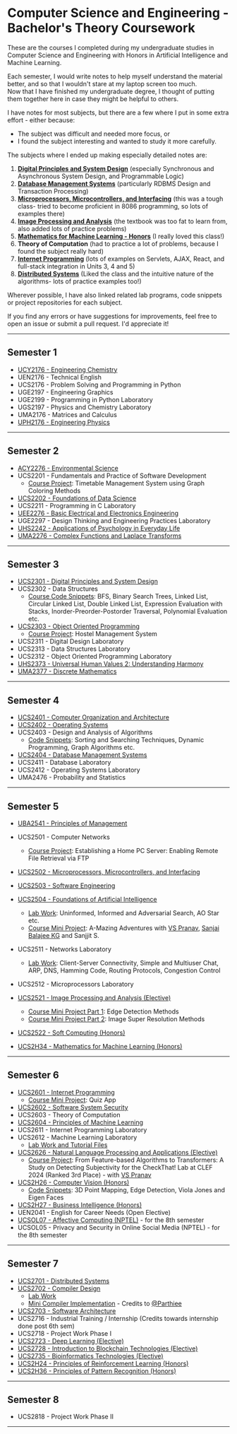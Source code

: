 # Computer Science and Engineering - Bachelor's Theory Coursework

These are the courses I completed during my undergraduate studies in Computer Science and Engineering with Honors in Artificial Intelligence and Machine Learning. 

Each semester, I would write notes to help myself understand the material better, and so that I wouldn't stare at my laptop screen too much.  
Now that I have finished my undergraduate degree, I thought of putting them together here in case they might be helpful to others.  

I have notes for most subjects, but there are a few where I put in some extra effort - either because:  
- The subject was difficult and needed more focus, or  
- I found the subject interesting and wanted to study it more carefully.

The subjects where I ended up making especially detailed notes are:

1. [**Digital Principles and System Design**](https://github.com/pooja-premnath/Computer-Science-and-Engineering-Bachelors-Theory-Coursework/tree/main/Semester%203/UCS2301%20Digital%20Principles%20and%20System%20Design) (especially Synchronous and Asynchronous System Design, and Programmable Logic)
2. [**Database Management Systems**](https://github.com/pooja-premnath/Computer-Science-and-Engineering-Bachelors-Theory-Coursework/tree/main/Semester%204/UCS2404%20Database%20Management%20Systems) (particularly RDBMS Design and Transaction Processing)
3. [**Microprocessors, Microcontrollers, and Interfacing**](https://github.com/pooja-premnath/Computer-Science-and-Engineering-Bachelors-Theory-Coursework/tree/main/Semester%205/UCS2502%20Microprocessors%2C%20Microcontrollers%20and%20Interfacing) (this was a tough class- tried to become proficient in 8086 programming, so lots of examples there)
4. [**Image Processing and Analysis**](https://github.com/pooja-premnath/Computer-Science-and-Engineering-Bachelors-Theory-Coursework/tree/main/Semester%205/UCS2523%20Image%20Processing%20and%20Analysis-Elective) (the textbook was too fat to learn from, also added lots of practice problems)
5. [**Mathematics for Machine Learning - Honors**](https://github.com/pooja-premnath/Computer-Science-and-Engineering-Bachelors-Theory-Coursework/tree/main/Semester%205/UCS2H34%20Mathematics%20for%20Machine%20Learning-Honors)  (I really loved this class!)
6. **Theory of Computation** (had to practice a lot of problems, because I found the subject really hard)
7. [**Internet Programming**](https://github.com/pooja-premnath/Computer-Science-and-Engineering-Bachelors-Theory-Coursework/tree/main/Semester%206/UCS2601%20Internet%20Programming) (lots of examples on Servlets, AJAX, React, and full-stack integration in Units 3, 4 and 5)
8. [**Distributed Systems**](https://github.com/pooja-premnath/Computer-Science-and-Engineering-Bachelors-Theory-Coursework/tree/main/Semester%207/UCS2701%20Distributed%20Systems) (Liked the class and the intuitive nature of the algorithms- lots of practice examples too!)

Wherever possible, I have also linked related lab programs, code snippets or project repositories for each subject.

If you find any errors or have suggestions for improvements, feel free to open an issue or submit a pull request. I'd appreciate it! 

---


## Semester 1

- [UCY2176 - Engineering Chemistry](https://github.com/pooja-premnath/Computer-Science-and-Engineering-Bachelors-Theory-Coursework/tree/main/Semester%201/UCY2176%20Engineering%20Chemistry)  
- UEN2176 - Technical English  
- UCS2176 - Problem Solving and Programming in Python  
- UGE2197 - Engineering Graphics  
- UGE2199 - Programming in Python Laboratory  
- UGS2197 - Physics and Chemistry Laboratory  
- UMA2176 - Matrices and Calculus  
- [UPH2176 - Engineering Physics](https://github.com/pooja-premnath/Computer-Science-and-Engineering-Bachelors-Theory-Coursework/tree/main/Semester%201/UPH2176%20Engineering%20Physics)

---

## Semester 2

- [ACY2276 - Environmental Science](https://github.com/pooja-premnath/Computer-Science-and-Engineering-Bachelors-Theory-Coursework/tree/main/Semester%202/ACY2276%20Environmental%20Science)  
- UCS2201 - Fundamentals and Practice of Software Development
  - [Course Project](https://github.com/pooja-premnath/UCS2201-Fundamentals-and-Practice-of-Software-Development-Capstone-Project): Timetable Management System using Graph Coloring Methods  
- [UCS2202 - Foundations of Data Science](https://github.com/pooja-premnath/Computer-Science-and-Engineering-Bachelors-Theory-Coursework/tree/main/Semester%202/UCS2202%20Foundations%20of%20Data%20Science)  
- UCS2211 - Programming in C Laboratory  
- [UEE2276 - Basic Electrical and Electronics Engineering](https://github.com/pooja-premnath/Computer-Science-and-Engineering-Bachelors-Theory-Coursework/tree/main/Semester%202/UEE2276%20Basic%20Electrical%20and%20Electronics%20Engineering)
- UGE2297 - Design Thinking and Engineering Practices Laboratory  
- [UHS2242 - Applications of Psychology in Everyday Life](https://github.com/pooja-premnath/Computer-Science-and-Engineering-Bachelors-Theory-Coursework/tree/main/Semester%202/UHS2242%20Applications%20of%20Psychology%20in%20Everyday%20Life)
- [UMA2276 - Complex Functions and Laplace Transforms](https://github.com/pooja-premnath/Computer-Science-and-Engineering-Bachelors-Theory-Coursework/tree/main/Semester%202/UMA2276%20Complex%20Functions%20and%20Laplace%20Transforms) 

---

## Semester 3

- [UCS2301 - Digital Principles and System Design](https://github.com/pooja-premnath/Computer-Science-and-Engineering-Bachelors-Theory-Coursework/tree/main/Semester%203/UCS2301%20Digital%20Principles%20and%20System%20Design)  
- UCS2302 - Data Structures
  - [Course Code Snippets](https://github.com/pooja-premnath/UCS2312-Data-Structures-in-C): BFS, Binary Search Trees, Linked List, Circular Linked List, Double Linked List, Expression Evaluation with Stacks, Inorder-Preorder-Postorder Traversal, Polynomial Evaluation etc. 
- [UCS2303 - Object Oriented Programming](https://github.com/pooja-premnath/Computer-Science-and-Engineering-Bachelors-Theory-Coursework/tree/main/Semester%203/UCS2303%20Object%20Oriented%20Programming)
  - [Course Project](https://github.com/pooja-premnath/UCS2313-Object-Oriented-Programming-Hostel-Management-System-Capstone-Project): Hostel Management System
- UCS2311 - Digital Design Laboratory  
- UCS2313 - Data Structures Laboratory  
- UCS2312 - Object Oriented Programming Laboratory  
- [UHS2373 - Universal Human Values 2: Understanding Harmony](https://github.com/pooja-premnath/Computer-Science-and-Engineering-Bachelors-Theory-Coursework/tree/main/Semester%203/UHS2376%20Universal%20Human%20Values)
- [UMA2377 - Discrete Mathematics](https://github.com/pooja-premnath/Computer-Science-and-Engineering-Bachelors-Theory-Coursework/tree/main/Semester%203/UMA2377%20Discrete%20Mathematics)  

---

## Semester 4

- [UCS2401 - Computer Organization and Architecture](https://github.com/pooja-premnath/Computer-Science-and-Engineering-Bachelors-Theory-Coursework/tree/main/Semester%204/UCS2401%20Computer%20Organization%20and%20Architecture)  
- [UCS2402 - Operating Systems](https://github.com/pooja-premnath/Computer-Science-and-Engineering-Bachelors-Theory-Coursework/tree/main/Semester%204/UCS2402%20Operating%20Systems) 
- UCS2403 - Design and Analysis of Algorithms
  - [Code Snippets](https://github.com/pooja-premnath/Computer-Science-and-Engineering-Bachelors-Theory-Coursework/blob/main/Semester%204/UCS2403%20Design%20and%20Analysis%20of%20Algorithms/Design%20and%20Analysis%20of%20Algorithms-%20Python%20Programs.ipynb): Sorting and Searching Techniques, Dynamic Programming, Graph Algorithms etc.
- [UCS2404 - Database Management Systems](https://github.com/pooja-premnath/Computer-Science-and-Engineering-Bachelors-Theory-Coursework/tree/main/Semester%204/UCS2404%20Database%20Management%20Systems) 
- UCS2411 - Database Laboratory  
- UCS2412 - Operating Systems Laboratory  
- UMA2476 - Probability and Statistics  

---

## Semester 5

- [UBA2541 - Principles of Management](https://github.com/pooja-premnath/Computer-Science-and-Engineering-Bachelors-Theory-Coursework/tree/main/Semester%205/UBA2541%20Principles%20of%20Management)  
- UCS2501 - Computer Networks
  - [Course Project](https://github.com/pooja-premnath/UCS2501-Computer-Networks-FTP-Server-Mini-Project): Establishing a Home PC Server: Enabling Remote File Retrieval via FTP
- [UCS2502 - Microprocessors, Microcontrollers, and Interfacing](https://github.com/pooja-premnath/Computer-Science-and-Engineering-Bachelors-Theory-Coursework/tree/main/Semester%205/UCS2502%20Microprocessors%2C%20Microcontrollers%20and%20Interfacing)
- [UCS2503 - Software Engineering](https://github.com/pooja-premnath/Computer-Science-and-Engineering-Bachelors-Theory-Coursework/tree/main/Semester%205/UCS2503%20Software%20Engineering)  
- [UCS2504 - Foundations of Artificial Intelligence](https://github.com/pooja-premnath/Computer-Science-and-Engineering-Bachelors-Theory-Coursework/tree/main/Semester%205/UCS2504%20Foundations%20of%20Artificial%20Intelligence)
  - [Lab Work](https://github.com/pooja-premnath/UCS2504-Foundations-of-Artificial-Intelligence): Uninformed, Informed and Adversarial Search, AO Star etc. 
  - [Course Mini Project](https://github.com/pooja-premnath/UCS2504-Foundations-of-Artificial-Intelligence/tree/main/A-MazingAdventures%20Mini%20Project): A-Mazing Adventures with [VS Pranav](https://github.com/vspr14), [Sanjai Balajee KG](https://github.com/sanjaibalajee) and Sanjjit S.
- UCS2511 - Networks Laboratory
  - [Lab Work](https://github.com/pooja-premnath/UCS2511-Networks-Laboratory): Client-Server Connectivity, Simple and Multiuser Chat, ARP, DNS, Hamming Code, Routing Protocols, Congestion Control
- UCS2512 - Microprocessors Laboratory  
- [UCS2521 - Image Processing and Analysis (Elective)](https://github.com/pooja-premnath/Computer-Science-and-Engineering-Bachelors-Theory-Coursework/tree/main/Semester%205/UCS2523%20Image%20Processing%20and%20Analysis-Elective)
  - [Course Mini Project Part 1](https://github.com/pooja-premnath/UCS2521-Image-Processing-Mini-Project-Part-1-Edge-Detection-Methods): Edge Detection Methods
  - [Course Mini Project Part 2](https://github.com/pooja-premnath/UCS2521-Image-Processing-Mini-Project-Part-2-Image-Super-Resolution-Methods): Image Super Resolution Methods
  
- [UCS2522 - Soft Computing  (Honors)](https://github.com/pooja-premnath/Computer-Science-and-Engineering-Bachelors-Theory-Coursework/tree/main/Semester%205/UCS2H22%20Soft%20Computing-Honors)
- [UCS2H34 - Mathematics for Machine Learning  (Honors)](https://github.com/pooja-premnath/Computer-Science-and-Engineering-Bachelors-Theory-Coursework/tree/main/Semester%205/UCS2H34%20Mathematics%20for%20Machine%20Learning-Honors)

---

## Semester 6

- [UCS2601 - Internet Programming](https://github.com/pooja-premnath/Computer-Science-and-Engineering-Bachelors-Theory-Coursework/tree/main/Semester%206/UCS2601%20Internet%20Programming)
  - [Course Mini Project](https://github.com/pooja-premnath/UCS2601-Internet-Programming-Quiz-App-Capstone-Project): Quiz App
- [UCS2602 - Software System Security](https://github.com/pooja-premnath/Computer-Science-and-Engineering-Bachelors-Theory-Coursework/tree/main/Semester%206/UCS2602%20Software%20System%20Security)   
- UCS2603 - Theory of Computation  
- [UCS2604 - Principles of Machine Learning](https://github.com/pooja-premnath/Computer-Science-and-Engineering-Bachelors-Theory-Coursework/tree/main/Semester%206/UCS2604%20Principles%20of%20Machine%20Learning) 
- UCS2611 - Internet Programming Laboratory
- UCS2612 - Machine Learning Laboratory
  - [Lab Work and Tutorial Files](https://github.com/pooja-premnath/UCS2612-Machine-Learning-Laboratory)
- [UCS2626 - Natural Language Processing and Applications  (Elective)](https://github.com/pooja-premnath/Computer-Science-and-Engineering-Bachelors-Theory-Coursework/tree/main/Semester%206/UCS2627%20Natural%20Language%20Processing%20and%20Applications-Elective)
  - [Course Project](https://github.com/pooja-premnath/CheckThat-CLEF2024-From-Feature-based-Algorithms-to-Transformers-A-Study-on-Detecting-Subjectivity?tab=readme-ov-file): From Feature-based Algorithms to Transformers: A Study on Detecting Subjectivity for the CheckThat! Lab at CLEF 2024 (Ranked 3rd Place) - with [VS Pranav](https://github.com/vspr14)
- [UCS2H26 - Computer Vision  (Honors)](https://github.com/pooja-premnath/Computer-Science-and-Engineering-Bachelors-Theory-Coursework/tree/main/Semester%206/UCS2H26%20Computer%20Vision-Honors)
  - [Code Snippets](https://github.com/pooja-premnath/UCS2H26-ComputerVision-Honors-Coursework): 3D Point Mapping, Edge Detection, Viola Jones and Eigen Faces
- [UCS2H27 - Business Intelligence  (Honors)](https://github.com/pooja-premnath/Computer-Science-and-Engineering-Bachelors-Theory-Coursework/tree/main/Semester%206/UCS2H27%20Business%20Intelligence-Honors)
- UEN2041 - English for Career Needs  (Open Elective)
- [UCSOL07 - Affective Computing (NPTEL)](https://github.com/pooja-premnath/Computer-Science-and-Engineering-Bachelors-Theory-Coursework/tree/main/Semester%206/Affective%20Computing-%20NPTEL) - for the 8th semester
- UCSOL05 - Privacy and Security in Online Social Media (NPTEL) - for the 8th semester
  

---

## Semester 7

- [UCS2701 - Distributed Systems](https://github.com/pooja-premnath/Computer-Science-and-Engineering-Bachelors-Theory-Coursework/tree/main/Semester%207/UCS2701%20Distributed%20Systems)  
- [UCS2702 - Compiler Design](https://github.com/pooja-premnath/Computer-Science-and-Engineering-Bachelors-Theory-Coursework/tree/main/Semester%207/UCS2702%20Compiler%20Design%20Theory)
  - [Lab Work](https://github.com/pooja-premnath/UCS2702-Compiler-Design)
  - [Mini Compiler Implementation](https://github.com/pooja-premnath/UCS2702-Compiler-Design/tree/main/Implementation%20of%20a%20Simple%20Compiler) - Credits to [@Parthiee](https://github.com/Parthiee)
- [UCS2703 - Software Architecture](https://github.com/pooja-premnath/Computer-Science-and-Engineering-Bachelors-Theory-Coursework/tree/main/Semester%207/UCS2703%20Software%20Architecture)  
- UCS2716 - Industrial Training / Internship  (Credits towards internship done post 6th sem)
- UCS2718 - Project Work Phase I  
- [UCS2723 - Deep Learning  (Elective)](https://github.com/pooja-premnath/Computer-Science-and-Engineering-Bachelors-Theory-Coursework/tree/main/Semester%207/UCS2723%20Deep%20Learning-Elective)
- [UCS2728 - Introduction to Blockchain Technologies  (Elective)](https://github.com/pooja-premnath/Computer-Science-and-Engineering-Bachelors-Theory-Coursework/tree/main/Semester%207/UCS2729%20Introduction%20to%20Blockchain%20Technologies-Elective)
- [UCS2735 - Bioinformatics Technologies  (Elective)](https://github.com/pooja-premnath/Computer-Science-and-Engineering-Bachelors-Theory-Coursework/tree/main/Semester%207/UCS2735%20Bioinformatics%20Technologies-Elective)
- [UCS2H24 - Principles of Reinforcement Learning  (Honors)](https://github.com/pooja-premnath/Computer-Science-and-Engineering-Bachelors-Theory-Coursework/tree/main/Semester%207/UCS2H24%20Principles%20of%20Reinforcement%20Learning-Honors)
- [UCS2H36 - Principles of Pattern Recognition  (Honors)](https://github.com/pooja-premnath/Computer-Science-and-Engineering-Bachelors-Theory-Coursework/tree/main/Semester%207/UCS2H36%20Principles%20of%20Pattern%20Recognition-Honors)


---

## Semester 8

- UCS2818 - Project Work Phase II  

---
